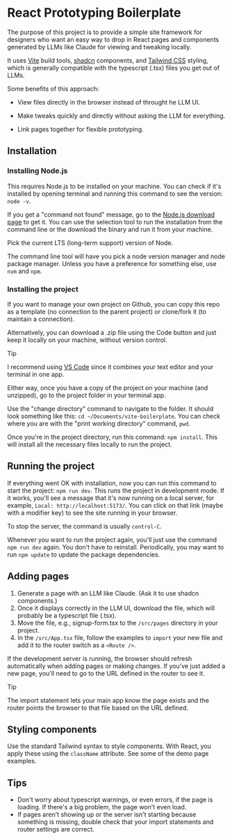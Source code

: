 # React Prototyping Boilerplate

The purpose of this project is to provide a simple site framework for designers who want an easy way to drop in React pages and components generated by LLMs like Claude for viewing and tweaking locally.

It uses [Vite](https://vite.dev/) build tools, [shadcn](https://ui.shadcn.com/) components, and [Tailwind CSS](https://tailwindcss.com/) styling, which is generally compatible with the typescript (.tsx) files you get out of LLMs.

Some benefits of this approach:

- View files directly in the browser instead of throught he LLM UI.

- Make tweaks quickly and directly without asking the LLM for everything.

- Link pages together for flexible prototyping.

## Installation

### Installing Node.js

This requires Node.js to be installed on your machine. You can check if it's installed by opening terminal and running this command to see the version: `node -v`.

If you get a "command not found" message, go to the [Node.js download page](https://nodejs.org/en/download) to get it. You can use the selection tool to run the installation from the command line or the download the binary and run it from your machine.

Pick the current LTS (long-term support) version of Node.

The command line tool will have you pick a node version manager and node package manager. Unless you have a preference for something else, use `nvm` and `npm`.

### Installing the project

If you want to manage your own project on Github, you can copy this repo as a template (no connection to the parent project) or clone/fork it (to maintain a connection).

Alternatively, you can download a .zip file using the Code button and just keep it locally on your machine, without version control.

> [!TIP]
> I recommend using [VS Code](https://code.visualstudio.com/Download) since it combines your text editor and your terminal in one app.

Either way, once you have a copy of the project on your machine (and unzipped), go to the project folder in your terminal app.

Use the "change directory" command to navigate to the folder. It should look something like this: `cd ~/Documents/vite-boilerplate`. You can check where you are with the "print working directory" command, `pwd`.

Once you're in the project directory, run this command: `npm install`. This will install all the necessary files locally to run the project.

## Running the project

If everything went OK with installation, now you can run this command to start the project: `npm run dev`. This runs the project in development mode. If it works, you'll see a message that it's now running on a local server, for example, `Local: http://localhost:5173/`. You can click on that link (maybe with a modifier key) to see the site running in your browser.

To stop the server, the command is usually `control-C`.

Whenever you want to run the project again, you'll just use the command `npm run dev` again. You don't have to reinstall. Periodically, you may want to run `npm update` to update the package dependencies.

## Adding pages

1. Generate a page with an LLM like Claude. (Ask it to use shadcn components.)
1. Once it displays correctly in the LLM UI, download the file, which will probably be a typescript file (.tsx).
1. Move the file, e.g., signup-form.tsx to the `/src/pages` directory in your project.
1. In the `/src/App.tsx` file, follow the examples to `import` your new file and add it to the router switch as a `<Route />`.

If the development server is running, the browser should refresh automatically when adding pages or making changes. If you've just added a new page, you'll need to go to the URL defined in the router to see it.

> [!TIP]
> The import statement lets your main app know the page exists and the router points the browser to that file based on the URL defined.

## Styling components

Use the standard Tailwind syntax to style components. With React, you apply these using the `className` attribute. See some of the demo page examples.

## Tips

- Don't worry about typescript warnings, or even errors, if the page is loading. If there's a big problem, the page won't even load.
- If pages aren't showing up or the server isn't starting because something is missing, double check that your import statements and router settings are correct.